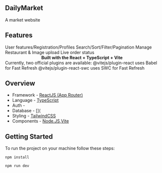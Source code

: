 ## DailyMarket

A market website 

## Features
<div>
User features/Registration/Profiles
Search/Sort/Filter/Pagination
Manage Restaurant & Image upload
Live order status
</div>
<div align="center"><strong>Built with the React + TypeScript + Vite</strong></div>

<div>
      Currently, two official plugins are available:
      @vitejs/plugin-react uses Babel for Fast Refresh
      @vitejs/plugin-react-swc uses SWC for Fast Refresh
</div>


## Overview

- Framework - [ReactJS (App Router)](https://reactnative.dev/)
- Language - [TypeScript](https://www.typescriptlang.org/)
- Auth - []()
- Database - [](
- Styling - [TailwindCSS]([https://styled-components.com/](https://tailwindcss.com/))
- Components - [Node.JS](https://nodejs.org/pt),[Vite](https://vitejs.dev/)



## Getting Started

To run the project on your machine follow these steps:

    npm install

    npm run dev



</div>



```

```
